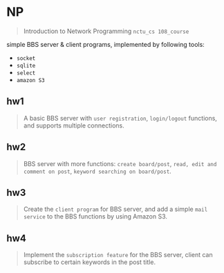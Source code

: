# NP
> Introduction to Network Programming `nctu_cs 108_course`

simple BBS server & client programs, implemented by following tools: 

  * `socket`
  * `sqlite`
  * `select`
  * `amazon S3`

## hw1

>A basic BBS server with `user registration`, `login/logout` functions, and supports multiple connections.

## hw2

>BBS server with more functions: `create board/post`, `read, edit and comment on post`, `keyword searching on board/post`.


## hw3

> Create the `client program` for BBS server, and add a simple  `mail service` to the BBS functions by using Amazon S3.

## hw4

> Implement the `subscription feature` for the BBS server, client can subscribe to certain keywords in the post title.
